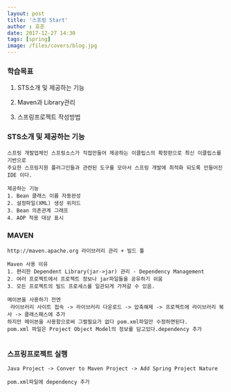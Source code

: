 ```yaml
---
layout: post
title: '스프링 Start'
author : 효준
date: 2017-12-27 14:30
tags: [spring]
image: /files/covers/blog.jpg
---
```


### 학습목표
1. STS소개 및 제공하는 기능

2. Maven과 Library관리

3. 스프링프로젝트 작성방법

### STS소개 및 제공하는 기능
```
스프링 개발업체인 스프링소스가 직접만들어 제공하는 이클립스의 확장판으로 최신 이클립스를 기반으로
주요한 스프링지원 플러그인들과 관련된 도구를 모아서 스프링 개발에 최적화 되도록 만들어진 IDE 이다.

제공하는 기능
1. Bean 클래스 이름 자동완성
2. 설정파일(XML) 생성 위저드
3. Bean 의존관계 그래프
4. AOP 적용 대상 표시

```

### MAVEN

```
http://maven.apache.org 라이브러리 관리 + 빌드 툴

Maven 사용 이유
1. 편리한 Dependent Library(jar->jar) 관리 - Dependency Management
2. 여러 프로젝트에서 프로젝트 정보나 jar파일들을 공유하기 쉬움
3. 모든 프로젝트의 빌드 프로세스를 일관되게 가져갈 수 있음.

메이븐을 사용하기 전엔 
 라이브러리 사이트 접속 -> 라이브러리 다운로드 -> 압축해제 -> 프로젝트에 라이브러리 복사 -> 클래스패스에 추가
하지만 메이븐을 사용함으로써 그럴필요가 없다 pom.xml파일만 수정하면된다.
pom.xml 파일은 Project Object Model의 정보를 담고있다.dependency 추가


```

### 스프링프로젝트 실행

```
Java Project -> Conver to Maven Project -> Add Spring Project Nature

pom.xml파일에 dependency 추가
```